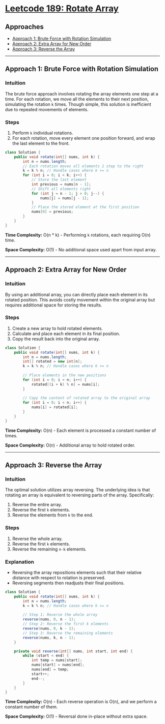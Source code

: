 # [Leetcode 189: Rotate Array](https://leetcode.com/problems/rotate-array/)

## Approaches

- [Approach 1: Brute Force with Rotation Simulation](#approach-1-brute-force-with-rotation-simulation)
- [Approach 2: Extra Array for New Order](#approach-2-extra-array-for-new-order)
- [Approach 3: Reverse the Array](#approach-3-reverse-the-array)

---

## Approach 1: Brute Force with Rotation Simulation

### Intuition
The brute force approach involves rotating the array elements one step at a time. For each rotation, we move all the elements to their next position, simulating the rotation `k` times. Though simple, this solution is inefficient due to repeated movements of elements.

### Steps
1. Perform `k` individual rotations.
2. For each rotation, move every element one position forward, and wrap the last element to the front.

```java
class Solution {
    public void rotate(int[] nums, int k) {
        int n = nums.length;
        // Each rotation moves all elements 1 step to the right
        k = k % n; // Handle cases where k >= n
        for (int i = 0; i < k; i++) {
            // Store the last element
            int previous = nums[n - 1];
            // Shift all elements right
            for (int j = n - 1; j > 0; j--) {
                nums[j] = nums[j - 1];
            }
            // Place the stored element at the first position
            nums[0] = previous;
        }
    }
}
```

**Time Complexity:** O(n * k) - Performing `k` rotations, each requiring O(n) time.

**Space Complexity:** O(1) - No additional space used apart from input array.

---

## Approach 2: Extra Array for New Order

### Intuition
By using an additional array, you can directly place each element in its rotated position. This avoids costly movement within the original array but requires additional space for storing the results.

### Steps
1. Create a new array to hold rotated elements.
2. Calculate and place each element in its final position.
3. Copy the result back into the original array.

```java
class Solution {
    public void rotate(int[] nums, int k) {
        int n = nums.length;
        int[] rotated = new int[n];
        k = k % n; // Handle cases where k >= n
        
        // Place elements in the new positions
        for (int i = 0; i < n; i++) {
            rotated[(i + k) % n] = nums[i];
        }
        
        // Copy the content of rotated array to the original array
        for (int i = 0; i < n; i++) {
            nums[i] = rotated[i];
        }
    }
}
```

**Time Complexity:** O(n) - Each element is processed a constant number of times.

**Space Complexity:** O(n) - Additional array to hold rotated order.

---

## Approach 3: Reverse the Array

### Intuition
The optimal solution utilizes array reversing. The underlying idea is that rotating an array is equivalent to reversing parts of the array. Specifically:
1. Reverse the entire array.
2. Reverse the first `k` elements.
3. Reverse the elements from `k` to the end.

### Steps
1. Reverse the whole array.
2. Reverse the first `k` elements.
3. Reverse the remaining `n-k` elements.

### Explanation
- Reversing the array repositions elements such that their relative distance with respect to rotation is preserved.
- Reversing segments then readjusts their final positions.

```java
class Solution {
    public void rotate(int[] nums, int k) {
        int n = nums.length;
        k = k % n; // Handle cases where k >= n
        
        // Step 1: Reverse the whole array
        reverse(nums, 0, n - 1);
        // Step 2: Reverse the first k elements
        reverse(nums, 0, k - 1);
        // Step 3: Reverse the remaining elements
        reverse(nums, k, n - 1);
    }

    private void reverse(int[] nums, int start, int end) {
        while (start < end) {
            int temp = nums[start];
            nums[start] = nums[end];
            nums[end] = temp;
            start++;
            end--;
        }
    }
}
```

**Time Complexity:** O(n) - Each reverse operation is O(n), and we perform a constant number of them.

**Space Complexity:** O(1) - Reversal done in-place without extra space.

